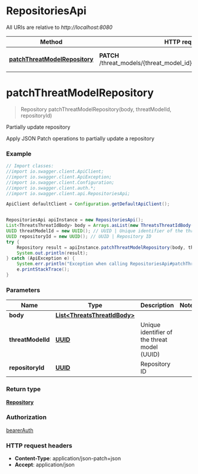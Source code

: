 # RepositoriesApi

All URIs are relative to *http://localhost:8080*

Method | HTTP request | Description
------------- | ------------- | -------------
[**patchThreatModelRepository**](RepositoriesApi.md#patchThreatModelRepository) | **PATCH** /threat_models/{threat_model_id}/repositories/{repository_id} | Partially update repository

<a name="patchThreatModelRepository"></a>
# **patchThreatModelRepository**
> Repository patchThreatModelRepository(body, threatModelId, repositoryId)

Partially update repository

Apply JSON Patch operations to partially update a repository

### Example
```java
// Import classes:
//import io.swagger.client.ApiClient;
//import io.swagger.client.ApiException;
//import io.swagger.client.Configuration;
//import io.swagger.client.auth.*;
//import io.swagger.client.api.RepositoriesApi;

ApiClient defaultClient = Configuration.getDefaultApiClient();


RepositoriesApi apiInstance = new RepositoriesApi();
List<ThreatsThreatIdBody> body = Arrays.asList(new ThreatsThreatIdBody()); // List<ThreatsThreatIdBody> | 
UUID threatModelId = new UUID(); // UUID | Unique identifier of the threat model (UUID)
UUID repositoryId = new UUID(); // UUID | Repository ID
try {
    Repository result = apiInstance.patchThreatModelRepository(body, threatModelId, repositoryId);
    System.out.println(result);
} catch (ApiException e) {
    System.err.println("Exception when calling RepositoriesApi#patchThreatModelRepository");
    e.printStackTrace();
}
```

### Parameters

Name | Type | Description  | Notes
------------- | ------------- | ------------- | -------------
 **body** | [**List&lt;ThreatsThreatIdBody&gt;**](ThreatsThreatIdBody.md)|  |
 **threatModelId** | [**UUID**](.md)| Unique identifier of the threat model (UUID) |
 **repositoryId** | [**UUID**](.md)| Repository ID |

### Return type

[**Repository**](Repository.md)

### Authorization

[bearerAuth](../README.md#bearerAuth)

### HTTP request headers

 - **Content-Type**: application/json-patch+json
 - **Accept**: application/json

